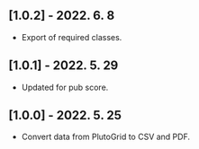 ## [1.0.2] - 2022. 6. 8

* Export of required classes.

## [1.0.1] - 2022. 5. 29

* Updated for pub score.


## [1.0.0] - 2022. 5. 25

* Convert data from PlutoGrid to CSV and PDF.
